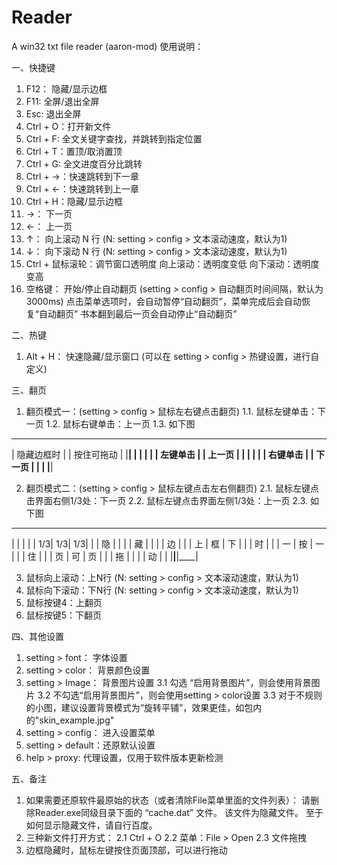 # Reader
A win32 txt file reader (aaron-mod)
使用说明：

一、快捷键
1.  F12：     隐藏/显示边框
2.  F11:      全屏/退出全屏
3.  Esc:      退出全屏
4.  Ctrl + O：打开新文件
5.  Ctrl + F: 全文关键字查找，并跳转到指定位置
6.  Ctrl + T：置顶/取消置顶
7.  Ctrl + G: 全文进度百分比跳转
8.  Ctrl + →：快速跳转到下一章
9.  Ctrl + ←：快速跳转到上一章
10. Ctrl + H：隐藏/显示边框
11. →：       下一页
12. ←：       上一页
13. ↑：       向上滚动 N 行 (N: setting > config > 文本滚动速度，默认为1)
14. ↓：       向下滚动 N 行 (N: setting > config > 文本滚动速度，默认为1)
15. Ctrl + 鼠标滚轮：调节窗口透明度
              向上滚动：透明度变低
              向下滚动：透明度变高
16. 空格键：  开始/停止自动翻页 (setting > config > 自动翻页时间间隔，默认为3000ms)
              点击菜单选项时，会自动暂停“自动翻页”，菜单完成后会自动恢复“自动翻页”
              书本翻到最后一页会自动停止“自动翻页”

二、热键
1.  Alt + H： 快速隐藏/显示窗口 (可以在 setting > config > 热键设置，进行自定义)

三、翻页
1.  翻页模式一：(setting > config > 鼠标左右键点击翻页)
    1.1.  鼠标左键单击：下一页
    1.2.  鼠标右键单击：上一页
    1.3.  如下图
________________
| 隐藏边框时   |
| 按住可拖动   |
|______________|
|              |
|              |
|   左键单击   |
|    上一页    |
|              |
|              |
|   右键单击   |
|    下一页    |
|              |
|______________|

2.  翻页模式二：(setting > config > 鼠标左键点击左右侧翻页)
    2.1.  鼠标左键点击界面右侧1/3处：下一页
    2.2.  鼠标左键点击界面左侧1/3处：上一页
    2.3.  如下图
________________
|    |    |    |
| 1/3| 1/3| 1/3|
|    | 隐 |    |
|    | 藏 |    |
|    | 边 |    |
| 上 | 框 | 下 |
|    | 时 |    |
| 一 | 按 | 一 |
|    | 住 |    |
| 页 | 可 | 页 |
|    | 拖 |    |
|    | 动 |    |
|____|____|____|

3.  鼠标向上滚动：上N行 (N: setting > config > 文本滚动速度，默认为1)
4.  鼠标向下滚动：下N行 (N: setting > config > 文本滚动速度，默认为1)
5.  鼠标按键4：上翻页
6.  鼠标按键5：下翻页

四、其他设置
1.  setting > font：   字体设置
2.  setting > color：  背景颜色设置
3.  setting > Image：  背景图片设置
    3.1 勾选  “启用背景图片”，则会使用背景图片
    3.2 不勾选“启用背景图片”，则会使用setting > color设置
    3.3 对于不规则的小图，建议设置背景模式为“旋转平铺”，效果更佳，如包内的"skin_example.jpg"
4.  setting > config： 进入设置菜单
5.  setting > default：还原默认设置
6.  help > proxy: 代理设置，仅用于软件版本更新检测

五、备注
1.  如果需要还原软件最原始的状态（或者清除File菜单里面的文件列表）：
    请删除Reader.exe同级目录下面的 “cache.dat” 文件。
    该文件为隐藏文件。
    至于如何显示隐藏文件，请自行百度。
2.  三种新文件打开方式：
    2.1 Ctrl + O
    2.2 菜单：File > Open
    2.3 文件拖拽
3.  边框隐藏时，鼠标左键按住页面顶部，可以进行拖动